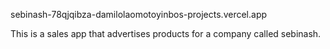 sebinash-78qjqibza-damilolaomotoyinbos-projects.vercel.app

This is a sales app that advertises products for a company called sebinash.
